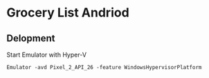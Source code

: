 # Grocery List Andriod

## Delopment

Start Emulator with Hyper-V

``` \bin\bash
Emulator -avd Pixel_2_API_26 -feature WindowsHypervisorPlatform
```

